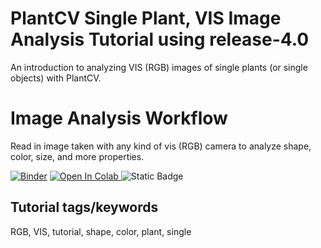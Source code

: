 # PlantCV Single Plant, VIS Image Analysis Tutorial using release-4.0

An introduction to analyzing VIS (RGB) images of single plants (or single objects) with PlantCV.

# Image Analysis Workflow

Read in image taken with any kind of vis (RGB) camera to analyze shape, color, size, and more properties. 


[![Binder](https://mybinder.org/badge_logo.svg)](https://mybinder.org/v2/gh/danforthcenter/plantcv-tutorial-v4-VIS-single-plant/HEAD?filepath=index.ipynb)
<a target="_blank" href="https://colab.research.google.com/github/danforthcenter/plantcv-tutorial-v4-VIS-single-plant">
  <img src="https://colab.research.google.com/assets/colab-badge.svg" alt="Open In Colab"/>
</a>
<img alt="Static Badge" src="https://img.shields.io/badge/Open%20on%20GitHub-black?logo=github&link=https%3A%2F%2Fgithub.com%2Fdanforthcenter%2Fplantcv-tutorial-v4-VIS-single-plant">


## Tutorial tags/keywords

RGB, VIS, tutorial, shape, color, plant, single


